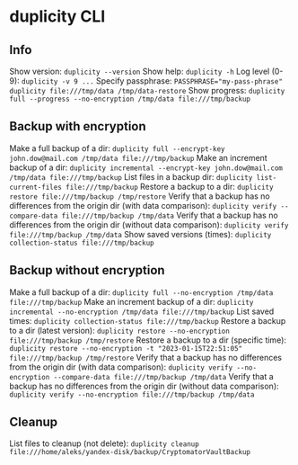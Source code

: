 # duplicity CLI

## Info
Show version: `duplicity --version`
Show help: `duplicity -h`
Log level (0-9): `duplicity -v 9 ...`
Specify passphrase: `PASSPHRASE="my-pass-phrase" duplicity file:///tmp/data /tmp/data-restore`
Show progress: `duplicity full --progress --no-encryption /tmp/data file:///tmp/backup`

## Backup with encryption
Make a full backup of a dir: `duplicity full --encrypt-key john.dow@mail.com /tmp/data file:///tmp/backup`
Make an increment backup of a dir: `duplicity incremental --encrypt-key john.dow@mail.com /tmp/data file:///tmp/backup`
List files in a backup dir: `duplicity list-current-files file:///tmp/backup`
Restore a backup to a dir: `duplicity restore file:///tmp/backup /tmp/restore`
Verify that a backup has no differences from the origin dir (with data comparison):  `duplicity verify --compare-data file:///tmp/backup /tmp/data`
Verify that a backup has no differences from the origin dir (without data comparison):  `duplicity verify file:///tmp/backup /tmp/data`
Show saved versions (times): `duplicity collection-status file:///tmp/backup`

## Backup without encryption
Make a full backup of a dir: `duplicity full --no-encryption /tmp/data file:///tmp/backup`
Make an increment backup of a dir: `duplicity incremental --no-encryption /tmp/data file:///tmp/backup`
List saved times: `duplicity collection-status file:///tmp/backup`
Restore a backup to a dir (latest version): `duplicity restore --no-encryption file:///tmp/backup /tmp/restore`
Restore a backup to a dir (specific time): `duplicity restore --no-encryption -t "2023-01-15T22:51:05" file:///tmp/backup /tmp/restore`
Verify that a backup has no differences from the origin dir (with data comparison):  `duplicity verify --no-encryption --compare-data file:///tmp/backup /tmp/data`
Verify that a backup has no differences from the origin dir (without data comparison):  `duplicity verify --no-encryption file:///tmp/backup /tmp/data`

## Cleanup
List files to cleanup (not delete): `duplicity cleanup file:///home/aleks/yandex-disk/backup/CryptomatorVaultBackup`